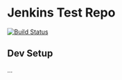 # Jenkins Test Repo

[![Build Status](https://rest-testing.westeurope.cloudapp.azure.com:8443/buildStatus/icon?job=MultiTest%2Fmain)](https://rest-testing.westeurope.cloudapp.azure.com:8443/blue/organizations/jenkins/MultiTest/activity?branch=main)

## Dev Setup

...
